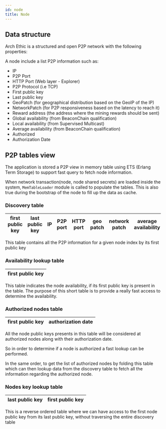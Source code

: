 ```yaml
---
id: node
title: Node
---
```


## Data structure

Arch Ethic is a structured and open P2P network with the following properties:

A node include a list P2P information such as:
- IP
- P2P Port
- HTTP Port (Web layer - Explorer)
- P2P Protocol (i.e TCP)
- First public key
- Last public key
- GeoPatch (for geographical distribution based on the GeoIP of the IP)
- NetworkPatch (for P2P responsiveness based on the latency to reach it)
- Reward address (the address where the mining rewards should be sent)
- Global availability (from BeaconChain qualification)
- Local availability (from Supervised Multicast)
- Average availability (from BeaconChain qualification)
- Authorized
- Authorization Date

## P2P tables view

The application is stored a P2P view in memory table using ETS (Erlang Term Storage) to support fast query to fetch node information.

When network transaction(node, node shared secrets) are loaded inside the system, `MemTableLoader` module is called to populate the tables. This is also true during the bootstrap of the node to fill up the data as cache.

### Discovery table

| first public key | last public key | IP | P2P port | HTTP port | geo patch | network patch | average availability | availability history | enrollment date | transport | reward ddress |
|-|-|-|-|-|-|-|-|-|-|-|-|


This table contains all the P2P information for a given node index by its first public key

### Availability lookup table

| first public key |
|-|

This table indicates the node availability, if its first public key is present in the table.
The purpose of this short table is to provide a really fast access to determine the availability.

### Authorized nodes table

| first public key | authorization date
|-|-|

All the node public keys presents in this table will be considered at authorized nodes along with their authorization date.

So in order to determine if a node is authorized a fast lookup can be performed.

In the same order, to get the list of authorized nodes by folding this table which can then lookup data from the discovery table to fetch all the information regarding the authorized node.

### Nodes key lookup table

| last public key | first public key |
|-|-|

This is a reverse ordered table where we can have access to the first node public key from its last public key, without traversing the entire discovery table
